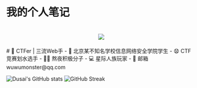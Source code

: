 # 我的个人笔记

<h1 align="center">  <img src="https://readme-typing-svg.herokuapp.com/?lines=MGJ，快滚去学习！&center=true&size=27"> </h1>
# 🧠 CTFer | 三流Web手
- 🚓 北京某不知名学校信息网络安全学院学生
- 😧 CTF竞赛划水选手
- 👨‍💻 熬夜积极分子
- 💻 星际人族玩家
- 📧 邮箱 wuwumonster@qq.com


![Dusai's GitHub stats](https://github-readme-stats.vercel.app/api?username=wuwumonster&show_icons=true&theme=radical)
![GitHub Streak](https://github-readme-streak-stats.herokuapp.com/?user=wuwumonster)
